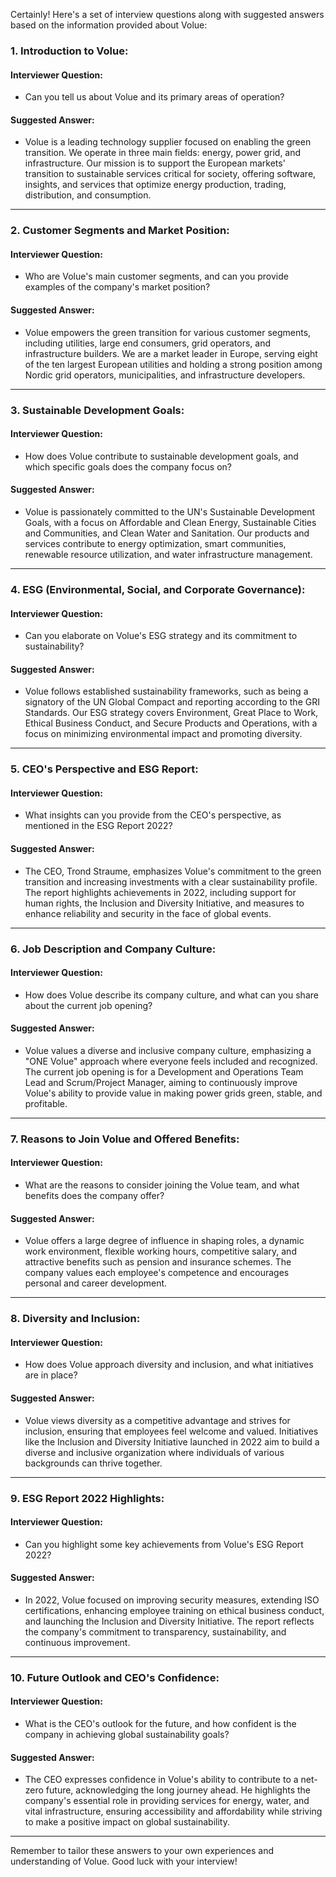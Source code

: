 Certainly! Here's a set of interview questions along with suggested answers based on the information provided about Volue:

### 1. **Introduction to Volue:**
   #### Interviewer Question:
   - Can you tell us about Volue and its primary areas of operation?

   #### Suggested Answer:
   - Volue is a leading technology supplier focused on enabling the green transition. We operate in three main fields: energy, power grid, and infrastructure. Our mission is to support the European markets' transition to sustainable services critical for society, offering software, insights, and services that optimize energy production, trading, distribution, and consumption.

---

### 2. **Customer Segments and Market Position:**
   #### Interviewer Question:
   - Who are Volue's main customer segments, and can you provide examples of the company's market position?

   #### Suggested Answer:
   - Volue empowers the green transition for various customer segments, including utilities, large end consumers, grid operators, and infrastructure builders. We are a market leader in Europe, serving eight of the ten largest European utilities and holding a strong position among Nordic grid operators, municipalities, and infrastructure developers.

---

### 3. **Sustainable Development Goals:**
   #### Interviewer Question:
   - How does Volue contribute to sustainable development goals, and which specific goals does the company focus on?

   #### Suggested Answer:
   - Volue is passionately committed to the UN's Sustainable Development Goals, with a focus on Affordable and Clean Energy, Sustainable Cities and Communities, and Clean Water and Sanitation. Our products and services contribute to energy optimization, smart communities, renewable resource utilization, and water infrastructure management.

---

### 4. **ESG (Environmental, Social, and Corporate Governance):**
   #### Interviewer Question:
   - Can you elaborate on Volue's ESG strategy and its commitment to sustainability?

   #### Suggested Answer:
   - Volue follows established sustainability frameworks, such as being a signatory of the UN Global Compact and reporting according to the GRI Standards. Our ESG strategy covers Environment, Great Place to Work, Ethical Business Conduct, and Secure Products and Operations, with a focus on minimizing environmental impact and promoting diversity.

---

### 5. **CEO's Perspective and ESG Report:**
   #### Interviewer Question:
   - What insights can you provide from the CEO's perspective, as mentioned in the ESG Report 2022?

   #### Suggested Answer:
   - The CEO, Trond Straume, emphasizes Volue's commitment to the green transition and increasing investments with a clear sustainability profile. The report highlights achievements in 2022, including support for human rights, the Inclusion and Diversity Initiative, and measures to enhance reliability and security in the face of global events.

---

### 6. **Job Description and Company Culture:**
   #### Interviewer Question:
   - How does Volue describe its company culture, and what can you share about the current job opening?

   #### Suggested Answer:
   - Volue values a diverse and inclusive company culture, emphasizing a "ONE Volue" approach where everyone feels included and recognized. The current job opening is for a Development and Operations Team Lead and Scrum/Project Manager, aiming to continuously improve Volue's ability to provide value in making power grids green, stable, and profitable.

---

### 7. **Reasons to Join Volue and Offered Benefits:**
   #### Interviewer Question:
   - What are the reasons to consider joining the Volue team, and what benefits does the company offer?

   #### Suggested Answer:
   - Volue offers a large degree of influence in shaping roles, a dynamic work environment, flexible working hours, competitive salary, and attractive benefits such as pension and insurance schemes. The company values each employee's competence and encourages personal and career development.

---

### 8. **Diversity and Inclusion:**
   #### Interviewer Question:
   - How does Volue approach diversity and inclusion, and what initiatives are in place?

   #### Suggested Answer:
   - Volue views diversity as a competitive advantage and strives for inclusion, ensuring that employees feel welcome and valued. Initiatives like the Inclusion and Diversity Initiative launched in 2022 aim to build a diverse and inclusive organization where individuals of various backgrounds can thrive together.

---

### 9. **ESG Report 2022 Highlights:**
   #### Interviewer Question:
   - Can you highlight some key achievements from Volue's ESG Report 2022?

   #### Suggested Answer:
   - In 2022, Volue focused on improving security measures, extending ISO certifications, enhancing employee training on ethical business conduct, and launching the Inclusion and Diversity Initiative. The report reflects the company's commitment to transparency, sustainability, and continuous improvement.

---

### 10. **Future Outlook and CEO's Confidence:**
   #### Interviewer Question:
   - What is the CEO's outlook for the future, and how confident is the company in achieving global sustainability goals?

   #### Suggested Answer:
   - The CEO expresses confidence in Volue's ability to contribute to a net-zero future, acknowledging the long journey ahead. He highlights the company's essential role in providing services for energy, water, and vital infrastructure, ensuring accessibility and affordability while striving to make a positive impact on global sustainability.

---

Remember to tailor these answers to your own experiences and understanding of Volue. Good luck with your interview!
